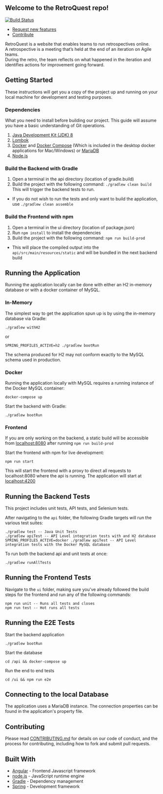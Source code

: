 
## Welcome to the RetroQuest repo!

[![Build Status](https://secure.travis-ci.org/FordLabs/retroquest.svg?branch=develop)](http://travis-ci.org/FordLabs/retroquest)

- [Request new features](https://github.com/FordLabs/retroquest/issues)
- [Contribute](https://github.com/FordLabs/retroquest/pulls)

RetroQuest is a website that enables teams to run retrospectives online.  
A retrospective is a meeting that’s held at the end of an iteration on Agile teams.  
During the retro, the team reflects on what happened in the iteration and identifies actions for improvement going forward.

## Getting Started
These instructions will get you a copy of the project up and running on your local machine for development and testing purposes.  

### Dependencies
What you need to install before building our project.  This guide will assume you have a basic understanding of Git operations.  

1. [Java Development Kit (JDK) 8](http://www.oracle.com/technetwork/java/javase/downloads/jdk8-downloads-2133151.html)
2. [Lombok](https://projectlombok.org/)
3. [Docker](https://docs.docker.com/install/) and [Docker Compose](https://docs.docker.com/compose/install/) (Which is included in the desktop docker applications for Mac/Windows) or [MariaDB](https://mariadb.org/)
4. [Node.js](https://nodejs.org/en/)

### Build the Backend with Gradle
1. Open a terminal in the api directory (location of gradle.build)
2. Build the project with the following command: `./gradlew clean build` This will trigger the backend tests to run.
  - If you do not wish to run the tests and only want to build the application, use `./gradlew clean assemble`

### Build the Frontend with npm
1. Open a terminal in the ui directory (location of package.json)
2. Run `npm install` to install the dependencies
3. Build the project with the following command: `npm run build-prod`
  - This will place the compiled output into the `api/src/main/resources/static` and will be bundled in the next backend build

## Running the Application
Running the application locally can be done with either an H2 in-memory database or with a docker container of MySQL.

### In-Memory
The simplest way to get the application spun up is by using the in-memory database via Gradle:
```
./gradlew withH2
```
or
```
SPRING_PROFILES_ACTIVE=h2 ./gradlew bootRun
```

The schema produced for H2 may not conform exactly to the MySQL schema used in production.

### Docker
Running the application locally with MySQL requires a running instance of the Docker MySQL container:

```
docker-compose up
```  

Start the backend with Gradle:  
```
./gradlew bootRun
```
### Frontend
If you are only working on the backend, a static build will be accessible from [localhost:8080](http://localhost:8080) after running `npm run build-prod`

Start the frontend with npm for live development:  
```
npm run start
```

This will start the frontend with a proxy to direct all requests to localhost:8080 where the api is running. The application will start at [localhost:4200](http://localhost:4200)


## Running the Backend Tests
This project includes unit tests, API tests, and Selenium tests.

After navigating to the `api` folder, the following Gradle targets will run the various test suites:

```
./gradlew test -- Java Unit Tests
./gradlew apiTest -- API Level integration tests with and H2 database
SPRING_PROFILES_ACTIVE=docker ./gradlew apiTest -- API Level integration tests with the Docker MySQL database
```

To run both the backend api and unit tests at once:

```
./gradlew runAllTests
```

## Running the Frontend Tests
Navigate to the `ui` folder, making sure you've already followed the build steps for the frontend and run any of the following commands:

```
npm run unit -- Runs all tests and closes
npm run test -- Hot runs all tests
```

## Running the E2E Tests
Start the backend application
```
./gradlew bootRun
```
Start the database
```
cd /api && docker-compose up
```
Run the end to end tests
```
cd /ui && npm run e2e
```

## Connecting to the local Database
The application uses a MariaDB instance. The connection properties can be found in the application's property file.

## Contributing
Please read [CONTRIBUTING.md](/docs/CONTRIBUTING.md) for details on our code of conduct, and the process for contributing, including how to fork and submit pull requests.

## Built With
* [Angular](https://angular.io/) - Frontend Javascript framework
* [node.js](https://nodejs.org/en/) - JavaScript runtime engine
* [Gradle](https://gradle.org/) - Dependency management
* [Spring](https://spring.io/) - Development framework


